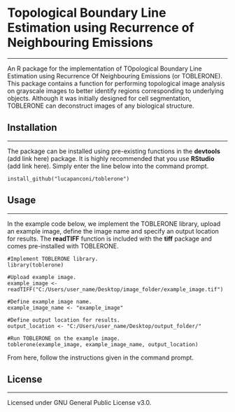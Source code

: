 # Topological Boundary Line Estimation using Recurrence of Neighbouring Emissions
---
An R package for the implementation of TOpological Boundary Line Estimation using Recurrence Of Neighbouring Emissions (or TOBLERONE). This package contains a function for performing topological image analysis on grayscale images to better identify regions corresponding to underlying objects. Although it was initially designed for cell segmentation, TOBLERONE can deconstruct images of any biological structure.
## Installation
---
The package can be installed using pre-existing functions in the **devtools** (add link here) package. It is highly recommended that you use **RStudio** (add link here). Simply enter the line below into the command prompt.
```{r}
install_github("lucapanconi/toblerone")
```

## Usage
---
In the example code below, we implement the TOBLERONE library, upload an example image, define the image name and specify an output location for results. The **readTIFF** function is included with the **tiff** package and comes pre-installed with TOBLERONE.
```{r}
#Implement TOBLERONE library.
library(toblerone)

#Upload example image.
example_image <- readTIFF("C:/Users/user_name/Desktop/image_folder/example_image.tif")

#Define example image name.
example_image_name <- "example_image"

#Define output location for results.
output_location <- "C:/Users/user_name/Desktop/output_folder/"

#Run TOBLERONE on the example image.
toblerone(example_image, example_image_name, output_location)
```

From here, follow the instructions given in the command prompt.

## License
---
Licensed under GNU General Public License v3.0.